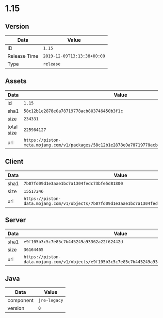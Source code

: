 # 1.15

## Version

|**Data**        | **Value**                 |
|----------------|-------------------------|
| ID   | ```1.15```   |
| Release Time   | ```2019-12-09T13:13:38+00:00```   |
| Type   | ```release```   |

## Assets

|**Data**        | **Value**                 |
|----------------|-------------------------|
| id   | ```1.15```   |
| sha1   | ```58c12b1e2878e0a78719778acb803746450b3f1c```   |
| size   | ```234331```   |
| total size  | ```225984127```  |
| url       | ```https://piston-meta.mojang.com/v1/packages/58c12b1e2878e0a78719778acb803746450b3f1c/1.15.json``` |

## Client

|**Data**        | **Value**                 |
|----------------|-------------------------|
| sha1   | ```7b07fd09d1e3aae1bc7a1304fedc73bfe5d81800```   |
| size   | ```15517346```   |
| url       | ```https://piston-data.mojang.com/v1/objects/7b07fd09d1e3aae1bc7a1304fedc73bfe5d81800/client.jar``` |

## Server

|**Data**        | **Value**                 |
|----------------|-------------------------|
| sha1   | ```e9f105b3c5c7e85c7b445249a93362a22f62442d```   |
| size   | ```36164465```   |
| url       | ```https://piston-data.mojang.com/v1/objects/e9f105b3c5c7e85c7b445249a93362a22f62442d/server.jar``` |

## Java

|**Data**        | **Value**                 |
|----------------|-------------------------|
| component   | ```jre-legacy```   |
| version   | ```8```   |